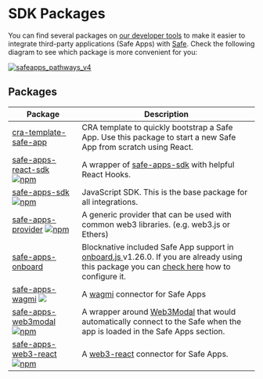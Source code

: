 # SDK Packages

You can find several packages on [our developer tools](https://github.com/gnosis/safe-apps-sdk) to make it easier to integrate third-party applications (Safe Apps) with [Safe](https://gnosis-safe.io/app). Check the following diagram to see which package is more convenient for you:

[![safeapps\_pathways\_v4](https://user-images.githubusercontent.com/6764315/123075714-c5564100-d418-11eb-8da0-898aa163dee2.png)](https://user-images.githubusercontent.com/6764315/123075714-c5564100-d418-11eb-8da0-898aa163dee2.png)

## Packages

| Package                                                                                                                                                                                                                                         | Description                                                                                                                                                                                                                         |
| ----------------------------------------------------------------------------------------------------------------------------------------------------------------------------------------------------------------------------------------------- | ----------------------------------------------------------------------------------------------------------------------------------------------------------------------------------------------------------------------------------- |
| [cra-template-safe-app](https://github.com/gnosis/safe-apps-sdk/tree/master/packages/cra-template-safe-app)                                                                                                                                     | CRA template to quickly bootstrap a Safe App. Use this package to start a new Safe App from scratch using React.                                                                                                                    |
| [safe-apps-react-sdk](https://github.com/gnosis/safe-apps-sdk/tree/master/packages/safe-apps-react-sdk) [![npm](https://img.shields.io/npm/v/@gnosis.pm/safe-apps-react-sdk)](https://www.npmjs.com/package/@gnosis.pm/safe-apps-react-sdk)     | A wrapper of [safe-apps-sdk](https://github.com/gnosis/safe-apps-sdk/tree/master/packages/safe-apps-sdk) with helpful React Hooks.                                                                                                  |
| [safe-apps-sdk](https://github.com/gnosis/safe-apps-sdk/tree/master/packages/safe-apps-sdk) [![npm](https://img.shields.io/npm/v/@gnosis.pm/safe-apps-sdk)](https://www.npmjs.com/package/@gnosis.pm/safe-apps-sdk)                             | JavaScript SDK. This is the base package for all integrations.                                                                                                                                                                      |
| [safe-apps-provider](https://github.com/gnosis/safe-apps-sdk/tree/master/packages/safe-apps-provider) [![npm](https://img.shields.io/npm/v/@gnosis.pm/safe-apps-provider)](https://www.npmjs.com/package/@gnosis.pm/safe-apps-provider)         | A generic provider that can be used with common web3 libraries. (e.g. web3.js or Ethers)                                                                                                                                            |
| [safe-apps-onboard](https://docs.blocknative.com/onboard)                                                                                                                                                                                       | Blocknative included Safe App support in [onboard.js ](https://github.com/blocknative/onboard)v1.26.0. If you are already using this package you can [check here](https://docs.blocknative.com/onboard/gnosis) how to configure it. |
| [safe-apps-wagmi](https://github.com/safe-global/safe-apps-sdk/tree/master/packages/safe-apps-wagmi) ![](https://img.shields.io/npm/v/@gnosis.pm/safe-apps-wagmi)                                                                               | A [wagmi](https://github.com/wagmi-dev/wagmi) connector for Safe Apps                                                                                                                                                               |
| [safe-apps-web3modal](https://github.com/gnosis/safe-apps-sdk/tree/master/packages/safe-apps-web3modal) [![npm](https://img.shields.io/npm/v/@gnosis.pm/safe-apps-web3modal)](https://www.npmjs.com/package/@gnosis.pm/safe-apps-web3modal)     | A wrapper around [Web3Modal](https://github.com/Web3Modal/web3modal) that would automatically connect to the Safe when the app is loaded in the Safe Apps section.                                                                  |
| [safe-apps-web3-react](https://github.com/gnosis/safe-apps-sdk/tree/master/packages/safe-apps-web3-react) [![npm](https://img.shields.io/npm/v/@gnosis.pm/safe-apps-web3-react)](https://www.npmjs.com/package/@gnosis.pm/safe-apps-web3-react) | A [web3-react](https://github.com/NoahZinsmeister/web3-react) connector for Safe Apps.                                                                                                                                              |
